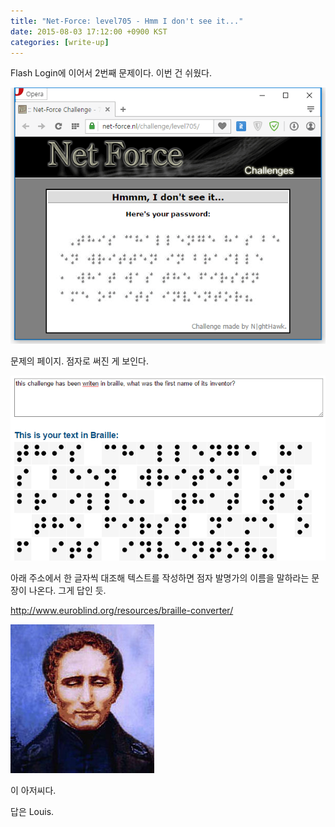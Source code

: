 ```yaml
---
title: "Net-Force: level705 - Hmm I don't see it..."
date: 2015-08-03 17:12:00 +0900 KST
categories: [write-up]
---
```


Flash Login에 이어서 2번째 문제이다. 이번 건 쉬웠다.

![Net-Force level705](net-force-level705.png)

문제의 페이지. 점자로 써진 게 보인다.

![Braille converter](braille-converter.png)

아래 주소에서 한 글자씩 대조해 텍스트를 작성하면
점자 발명가의 이름을 말하라는 문장이 나온다.
그게 답인 듯.

<http://www.euroblind.org/resources/braille-converter/>

![Louis](louis.jpg)

이 아저씨다.

답은 Louis.
